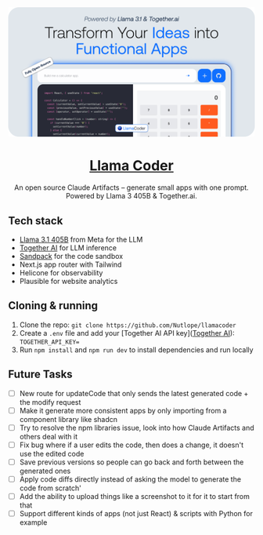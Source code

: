 <a href="https://www.llamacoder.io">
  <img alt="Llama Coder" src="./public/og-image.png">
  <h1 align="center">Llama Coder</h1>
</a>

<p align="center">
  An open source Claude Artifacts – generate small apps with one prompt. Powered by Llama 3 405B & Together.ai.
</p>

## Tech stack

- [Llama 3.1 405B](https://ai.meta.com/blog/meta-llama-3-1/) from Meta for the LLM
- [Together AI](https://dub.sh/together-ai) for LLM inference
- [Sandpack](https://sandpack.codesandbox.io/) for the code sandbox
- Next.js app router with Tailwind
- Helicone for observability
- Plausible for website analytics

## Cloning & running

1. Clone the repo: `git clone https://github.com/Nutlope/llamacoder`
2. Create a `.env` file and add your [Together AI API key]([Together AI](https://dub.sh/together-ai)): `TOGETHER_API_KEY=`
3. Run `npm install` and `npm run dev` to install dependencies and run locally

## Future Tasks

- [ ] New route for updateCode that only sends the latest generated code + the modify request
- [ ] Make it generate more consistent apps by only importing from a component library like shadcn
- [ ] Try to resolve the npm libraries issue, look into how Claude Artifacts and others deal with it
- [ ] Fix bug where if a user edits the code, then does a change, it doesn't use the edited code
- [ ] Save previous versions so people can go back and forth between the generated ones
- [ ] Apply code diffs directly instead of asking the model to generate the code from scratch'
- [ ] Add the ability to upload things like a screenshot to it for it to start from that
- [ ] Support different kinds of apps (not just React) & scripts with Python for example
